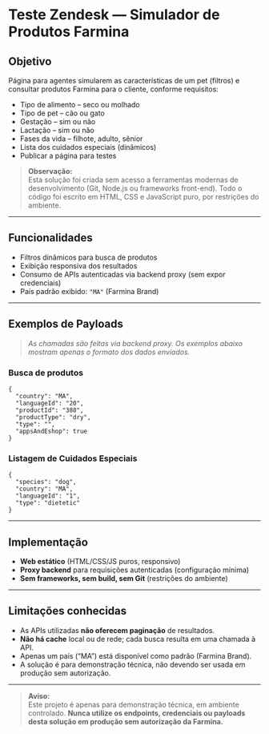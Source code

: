 # Teste Zendesk — Simulador de Produtos Farmina

## Objetivo

Página para agentes simularem as características de um pet (filtros) e consultar produtos Farmina para o cliente, conforme requisitos:

- Tipo de alimento – seco ou molhado
- Tipo de pet – cão ou gato
- Gestação – sim ou não
- Lactação – sim ou não
- Fases da vida – filhote, adulto, sênior
- Lista dos cuidados especiais (dinâmicos)
- Publicar a página para testes

> **Observação:**  
> Esta solução foi criada sem acesso a ferramentas modernas de desenvolvimento (Git, Node.js ou frameworks front-end). Todo o código foi escrito em HTML, CSS e JavaScript puro, por restrições do ambiente.

---

## Funcionalidades

- Filtros dinâmicos para busca de produtos
- Exibição responsiva dos resultados
- Consumo de APIs autenticadas via backend proxy (sem expor credenciais)
- País padrão exibido: `"MA"` (Farmina Brand)

---

## Exemplos de Payloads

> *As chamadas são feitas via backend proxy. Os exemplos abaixo mostram apenas o formato dos dados enviados.*

### Busca de produtos

~~~
{
  "country": "MA",
  "languageId": "20",
  "productId": "388",
  "productType": "dry",
  "type": "",
  "appsAndEshop": true
}
~~~

### Listagem de Cuidados Especiais

~~~
{
  "species": "dog",
  "country": "MA",
  "languageId": "1",
  "type": "dietetic"
}
~~~

---

## Implementação

- **Web estático** (HTML/CSS/JS puros, responsivo)
- **Proxy backend** para requisições autenticadas (configuração mínima)
- **Sem frameworks, sem build, sem Git** (restrições do ambiente)

---

## Limitações conhecidas

- As APIs utilizadas **não oferecem paginação** de resultados.
- **Não há cache** local ou de rede; cada busca resulta em uma chamada à API.
- Apenas um país (“MA”) está disponível como padrão (Farmina Brand).
- A solução é para demonstração técnica, não devendo ser usada em produção sem autorização.

---

> **Aviso:**  
> Este projeto é apenas para demonstração técnica, em ambiente controlado. **Nunca utilize os endpoints, credenciais ou payloads desta solução em produção sem autorização da Farmina.**
